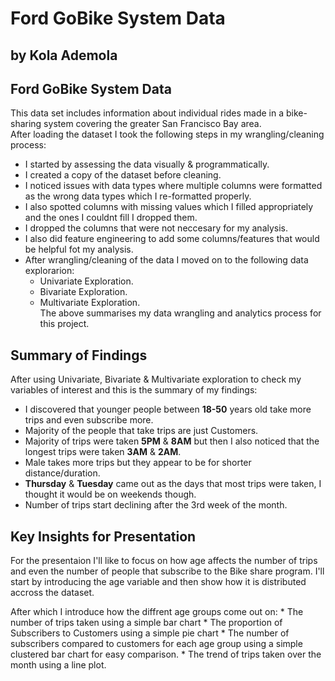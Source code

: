 # Ford GoBike System Data
## by Kola Ademola


## Ford GoBike System Data

This data set includes information about individual rides made in a bike-sharing system covering the greater San Francisco Bay area.  
After loading the dataset I took the following steps in my wrangling/cleaning process:
* I started by assessing the data visually & programmatically.
* I created a copy of the dataset before cleaning.
* I noticed issues with data types where multiple columns were formatted as the wrong data types which I re-formatted properly.
* I also spotted columns with missing values which I filled appropriately and the ones I couldnt fill I dropped them.
* I dropped the columns that were not neccesary for my analysis.
* I also did feature engineering to add some columns/features that would be helpful fot my analysis.
* After wrangling/cleaning of the data I moved on to the following data explorarion:
    * Univariate Exploration.
    * Bivariate Exploration.
    * Multivariate Exploration.  
The above summarises my data wrangling and analytics process for this project.

## Summary of Findings

After using Univariate, Bivariate & Multivariate exploration to check my variables of interest and this is the summary of my findings:
* I discovered that younger people between **18-50** years old take more trips and even subscribe more.
* Majority of the people that take trips are just Customers.
* Majority of trips were taken **5PM** & **8AM** but then I also noticed that the longest trips were taken **3AM** & **2AM**.
* Male takes more trips but they appear to be for shorter distance/duration.
* **Thursday** & **Tuesday** came out as the days that most trips were taken, I thought it would be on weekends though.
* Number of trips start declining after the 3rd week of the month.

## Key Insights for Presentation

For the presentaion I'll like to focus on how age affects the number of trips and even the number of people that subscribe to the Bike share program. I'll start by introducing the age variable and then show how it is distributed accross the dataset.

After which I introduce how the diffrent age groups come out on:
    * The number of trips taken using a simple bar chart
    * The proportion of Subscribers to Customers using a simple pie chart
    * The number of subscribers compared to customers for each age group using a simple clustered bar chart for easy comparison.
    * The trend of trips taken over the month using a line plot.